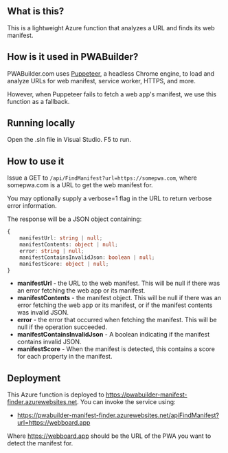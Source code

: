 ## What is this?

This is a lightweight Azure function that analyzes a URL and finds its web manifest.

## How is it used in PWABuilder?

PWABuilder.com uses [Puppeteer](https://developers.google.com/web/tools/puppeteer/), a headless Chrome engine, to load and analyze URLs for web manifest, service worker, HTTPS, and more.

However, when Puppeteer fails to fetch a web app's manifest, we use this function as a fallback.

## Running locally
Open the .sln file in Visual Studio. F5 to run.

## How to use it

Issue a GET to `/api/FindManifest?url=https://somepwa.com`, where somepwa.com is a URL to get the web manifest for.

You may optionally supply a verbose=1 flag in the URL to return verbose error information.

The response will be a JSON object containing:

```typescript
{
    manifestUrl: string | null;
    manifestContents: object | null;
    error: string | null;
    manifestContainsInvalidJson: boolean | null;
    manifestScore: object | null;
}
```

- **manifestUrl** - the URL to the web manifest. This will be null if there was an error fetching the web app or its manifest.
- **manifestContents** - the manifest object. This will be null if there was an error fetching the web app or its manifest, or if the manifest contents was invalid JSON.
- **error** - the error that occurred when fetching the manifest. This will be null if the operation succeeded.
- **manifestContainsInvalidJson** - A boolean indicating if the manifest contains invalid JSON.
- **manifestScore** - When the manifest is detected, this contains a score for each property in the manifest.

## Deployment 

This Azure function is deployed to https://pwabuilder-manifest-finder.azurewebsites.net. You can invoke the service using:

- https://pwabuilder-manifest-finder.azurewebsites.net/apiFindManifest?url=https://webboard.app

Where https://webboard.app should be the URL of the PWA you want to detect the manifest for.
